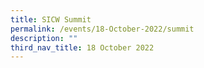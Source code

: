 ```yaml
---
title: SICW Summit
permalink: /events/18-October-2022/summit
description: ""
third_nav_title: 18 October 2022
---
```

